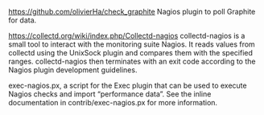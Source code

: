 https://github.com/olivierHa/check_graphite
Nagios plugin to poll Graphite for data.

https://collectd.org/wiki/index.php/Collectd-nagios
collectd-nagios is a small tool to interact with the monitoring suite Nagios. It reads values from collectd using the UnixSock plugin and compares them with the specified ranges. collectd-nagios then terminates with an exit code according to the Nagios plugin development guidelines.

exec-nagios.px, a script for the Exec plugin that can be used to execute Nagios checks and import “performance data”. See the inline documentation in contrib/exec-nagios.px for more information.
